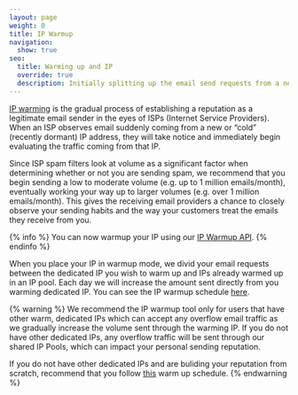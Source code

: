 ```yaml
---
layout: page
weight: 0
title: IP Warmup
navigation:
  show: true
seo:
  title: Warming up and IP
  override: true
  description: Initially splitting up the email send requests from a new dedicated IP, so it doesn't get blocked.
---
```


[IP warming]({{root_url}}/Classroom/Deliver/warming_up_ips.html) is the gradual process of establishing a reputation as a legitimate email sender in the eyes of ISPs (Internet Service Providers). When an ISP observes email suddenly coming from a new or “cold” (recently dormant) IP address, they will take notice and immediately begin evaluating the traffic coming from that IP.

Since ISP spam filters look at volume as a significant factor when determining whether or not you are sending spam, we recommend that you begin sending a low to moderate volume (e.g. up to 1 million emails/month), eventually working your way up to larger volumes (e.g. over 1 million emails/month). This gives the receiving email providers a chance to closely observe your sending habits and the way your customers treat the emails they receive from you.

{% info %}
You can now warmup your IP using our [IP Warmup API]({{root_url}}/API_Reference/Web_API_v3/IP_Management/ip_warmup.html).
{% endinfo %}

When you place your IP in warmup mode, we divid your email requests between the dedicated IP you wish to warm up and IPs already warmed up in an IP pool. Each day we will increase the amount sent directly from you warming dedicated IP. You can see the IP warmup schedule [here]({{root_url}}/API_Reference/Web_API_v3/IP_Management/ip_warmup_schedule.html).

{% warning %}
We recommend the IP warmup tool only for users that have other warm, dedicated IPs which can accept any overflow email traffic as we gradually increase the volume sent through the warming IP. If you do not have other dedicated IPs, any overflow traffic will be sent through our shared IP Pools, which can impact your personal sending reputation.

If you do not have other dedicated IPs and are buliding your reputation from scratch, recommend that you follow [this]({{root_url}}/assets/IPWarmupSchedule.pdf) warm up schedule.
{% endwarning %}
